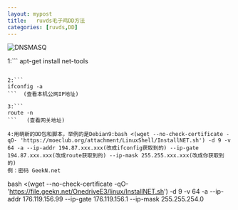 ```yaml
---
layout: mypost
title:   ruvds毛子鸡DD方法
categories: [ruvds,DD]
---
```

 ![DNSMASQ][1]


  [1]: https://cdn.jsdelivr.net/gh/daoke123/pic/pic/ruvdsdd.jpg
1:```
apt-get install net-tools
```  （安装网络工具包）

2:```
ifconfig -a
```  (查看本机公网IP地址)

3:```
route -n
```   (查看网关地址)

4:用萌新的DD包和脚本，举例的是Debian9:bash <(wget --no-check-certificate -qO- 'https://moeclub.org/attachment/LinuxShell/InstallNET.sh') -d 9 -v 64 -a --ip-addr 194.87.xxx.xxx(改成ifconfig获取到的) --ip-gate 194.87.xxx.xxx(改成route获取到的) --ip-mask 255.255.xxx.xxx(改成你获取到的)
例：密码 GeekN.net
```
bash <(wget --no-check-certificate -qO- 'https://file.geekn.net/OnedriveE3/linux/InstallNET.sh') -d 9 -v 64 -a --ip-addr 176.119.156.99 --ip-gate 176.119.156.1 --ip-mask 255.255.254.0
```